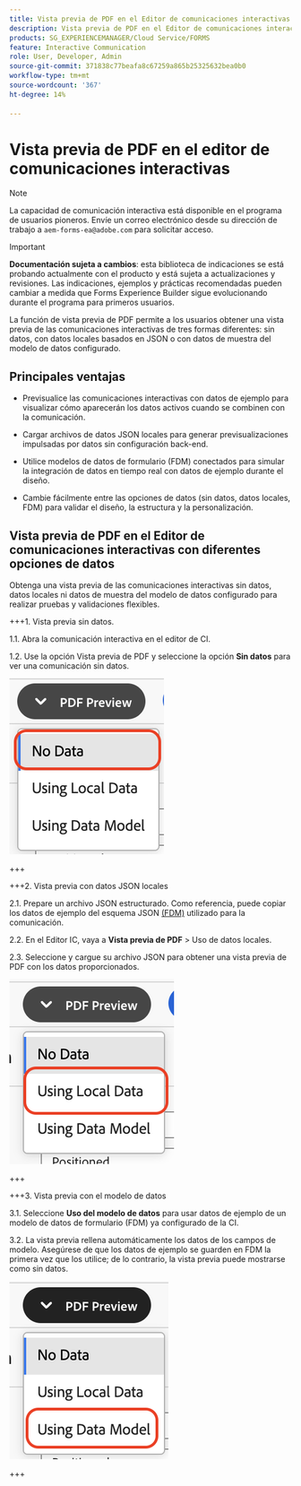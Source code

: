```yaml
---
title: Vista previa de PDF en el Editor de comunicaciones interactivas con diferentes opciones de datos
description: Vista previa de PDF en el Editor de comunicaciones interactivas con diferentes opciones de datos para obtener una vista previa de las comunicaciones interactivas de tres formas diferentes.
products: SG_EXPERIENCEMANAGER/Cloud Service/FORMS
feature: Interactive Communication
role: User, Developer, Admin
source-git-commit: 371838c77beafa8c67259a865b25325632bea0b0
workflow-type: tm+mt
source-wordcount: '367'
ht-degree: 14%

---
```



# Vista previa de PDF en el editor de comunicaciones interactivas

>[!NOTE]
>
> La capacidad de comunicación interactiva está disponible en el programa de usuarios pioneros. Envíe un correo electrónico desde su dirección de trabajo a `aem-forms-ea@adobe.com` para solicitar acceso.

>[!IMPORTANT]
>
> **Documentación sujeta a cambios**: esta biblioteca de indicaciones se está probando actualmente con el producto y está sujeta a actualizaciones y revisiones. Las indicaciones, ejemplos y prácticas recomendadas pueden cambiar a medida que Forms Experience Builder sigue evolucionando durante el programa para primeros usuarios.

La función de vista previa de PDF permite a los usuarios obtener una vista previa de las comunicaciones interactivas de tres formas diferentes: sin datos, con datos locales basados en JSON o con datos de muestra del modelo de datos configurado.

## Principales ventajas

- Previsualice las comunicaciones interactivas con datos de ejemplo para visualizar cómo aparecerán los datos activos cuando se combinen con la comunicación.

- Cargar archivos de datos JSON locales para generar previsualizaciones impulsadas por datos sin configuración back-end.

- Utilice modelos de datos de formulario (FDM) conectados para simular la integración de datos en tiempo real con datos de ejemplo durante el diseño.

- Cambie fácilmente entre las opciones de datos (sin datos, datos locales, FDM) para validar el diseño, la estructura y la personalización.

## Vista previa de PDF en el Editor de comunicaciones interactivas con diferentes opciones de datos

Obtenga una vista previa de las comunicaciones interactivas sin datos, datos locales ni datos de muestra del modelo de datos configurado para realizar pruebas y validaciones flexibles.

+++&#x200B;1. Vista previa sin datos.

1.1. Abra la comunicación interactiva en el editor de CI.

1.2. Use la opción Vista previa de PDF y seleccione la opción **Sin datos** para ver una comunicación sin datos.

![Buscar documento CI](/help/forms/interactive-communication/assets/nodata.png)

+++

+++&#x200B;2. Vista previa con datos JSON locales

2.1. Prepare un archivo JSON estructurado. Como referencia, puede copiar los datos de ejemplo del esquema JSON [(FDM)](https://experienceleague.adobe.com/es/docs/experience-manager-cloud-service/content/forms/integrate/use-form-data-model/work-with-form-data-model) utilizado para la comunicación.

2.2. En el Editor IC, vaya a **Vista previa de PDF** > Uso de datos locales.

2.3. Seleccione y cargue su archivo JSON para obtener una vista previa de PDF con los datos proporcionados.

![Buscar documento CI](/help/forms/interactive-communication/assets/localdata.png)

+++

+++&#x200B;3. Vista previa con el modelo de datos 

3.1. Seleccione **Uso del modelo de datos** para usar datos de ejemplo de un modelo de datos de formulario (FDM) ya configurado de la CI.

3.2. La vista previa rellena automáticamente los datos de los campos de modelo. Asegúrese de que los datos de ejemplo se guarden en FDM la primera vez que los utilice; de lo contrario, la vista previa puede mostrarse como sin datos.

![Buscar documento CI](/help/forms/interactive-communication/assets/datamodel.png)

+++


